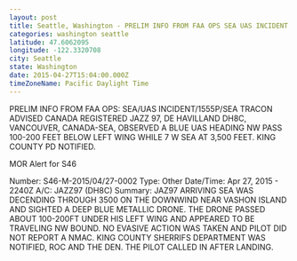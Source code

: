 ```yaml
---
layout: post
title: Seattle, Washington - PRELIM INFO FROM FAA OPS SEA UAS INCIDENT 1555P SEA TRACON ADVISED CANADA REGISTERED JAZZ
categories: washington seattle
latitude: 47.6062095
longitude: -122.3320708
city: Seattle
state: Washington
date: 2015-04-27T15:04:00.000Z
timeZoneName: Pacific Daylight Time
---
```


PRELIM INFO FROM FAA OPS: SEA/UAS INCIDENT/1555P/SEA TRACON ADVISED CANADA REGISTERED JAZZ 97, DE HAVILLAND DH8C, VANCOUVER, CANADA-SEA, OBSERVED A BLUE UAS HEADING NW PASS 100-200 FEET BELOW LEFT WING WHILE 7 W SEA AT 3,500 FEET. KING COUNTY PD NOTIFIED. 

MOR Alert for S46

Number: S46-M-2015/04/27-0002
Type: Other
Date/Time: Apr 27, 2015 - 2240Z
A/C: JAZZ97 (DH8C)
Summary: JAZ97 ARRIVING SEA WAS DECENDING THROUGH 3500 ON THE DOWNWIND NEAR VASHON ISLAND AND SIGHTED A DEEP BLUE METALLIC DRONE. THE DRONE PASSED ABOUT 100-200FT UNDER HIS LEFT WING AND APPEARED TO BE TRAVELING NW BOUND. NO EVASIVE ACTION WAS TAKEN AND PILOT DID NOT REPORT A NMAC. KING COUNTY SHERRIFS DEPARTMENT WAS NOTIFIED, ROC AND THE DEN. THE PILOT CALLED IN AFTER LANDING.